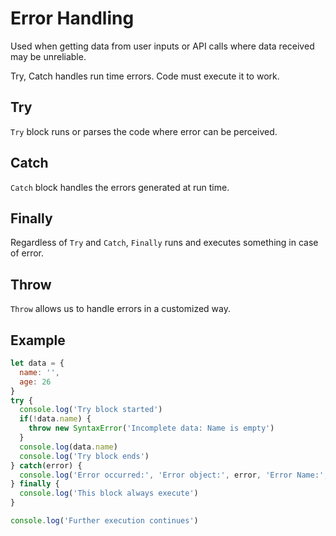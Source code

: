# Error Handling

Used when getting data from user inputs or API calls where data received may be unreliable.

Try, Catch handles run time errors. Code must execute it to work.

## Try

`Try` block runs or parses the code where error can be perceived.

## Catch

`Catch` block handles the errors generated at run time.

## Finally

Regardless of `Try` and `Catch`, `Finally` runs and executes something in case of error.

## Throw

`Throw` allows us to handle errors in a customized way.

## Example

```javascript
let data = {
  name: '',
  age: 26
}
try {
  console.log('Try block started')
  if(!data.name) {
    throw new SyntaxError('Incomplete data: Name is empty')
  }
  console.log(data.name)
  console.log('Try block ends')
} catch(error) {
  console.log('Error occurred:', 'Error object:', error, 'Error Name:', error.name, 'Error Stack:', error.stack, 'Error Message:', error.message)
} finally {
  console.log('This block always execute')
}

console.log('Further execution continues')
```